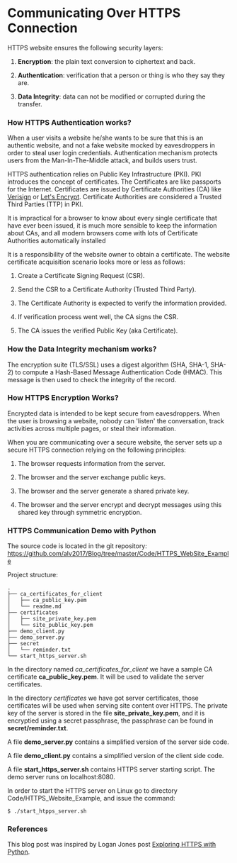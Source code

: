 # Communicating Over HTTPS Connection

HTTPS website ensures the following security layers:

1. **Encryption**: the plain text conversion to ciphertext and back.

2. **Authentication**: verification that a person or thing is who they say they are.

3. **Data Integrity**: data can not be modified or corrupted during the transfer.


### How HTTPS Authentication works?

When a user visits a website he/she wants to be sure that this is an 
authentic website, and not a fake website mocked by eavesdroppers in order
to steal user login credentials. Authentication mechanism protects
users from the Man-In-The-Middle attack, and builds users trust.

HTTPS authentication relies on Public Key Infrastructure (PKI). PKI introduces
the concept of certificates. The Certificates are like passports for the Internet.
Certificates are issued by Certificate Authorities (CA) like 
[Verisign](https://www.verisign.com/) or
[Let's Encrypt](https://letsencrypt.org/). 
Certificate Authorities are considered a Trusted Third Parties (TTP) 
in PKI.

It is impractical for a browser to know about every single certificate
that have ever been issued, it is much more sensible to keep the information
about CAs, and all modern browsers come with lots of Certificate Authorities
automatically installed

It is a responsibility of the website owner to obtain a certificate.
The website certificate acquisition scenario looks more or less as follows:

1. Create a Certificate Signing Request (CSR).

2. Send the CSR to a Certificate Authority (Trusted Third Party).

3. The Certificate Authority is expected to verify the information provided.

4. If verification process went well, the CA signs the CSR.

5. The CA issues the verified Public Key (aka Certificate).


### How the Data Integrity mechanism works?

The encryption suite (TLS/SSL) uses a digest algorithm (SHA, SHA-1, SHA-2)
to compute a Hash-Based Message Authentication Code (HMAC). This message
is then used to check the integrity of the record.


### How HTTPS Encryption Works?

Encrypted data is intended to be kept secure from eavesdroppers. 
When the user is browsing a website, nobody can 'listen' the conversation, 
track activities across multiple pages, or steal their information.

When you are communicating over a secure website, the server
sets up a secure HTTPS connection relying on the following principles:

1. The browser requests information from the server.

2. The browser and the server exchange public keys.

3. The browser and the server generate a shared private key.

4. The browser and the server encrypt and decrypt messages using this
shared key through symmetric encryption.
   

### HTTPS Communication Demo with Python

The source code is located in the git repository:
<https://github.com/alv2017/Blog/tree/master/Code/HTTPS_WebSite_Example>

Project structure:

    .
    ├── ca_certificates_for_client
    │   ├── ca_public_key.pem
    │   └── readme.md
    ├── certificates
    │   ├── site_private_key.pem
    │   └── site_public_key.pem
    ├── demo_client.py
    ├── demo_server.py
    ├── secret
    │   └── reminder.txt
    └── start_https_server.sh


In the directory named *ca_certificates_for_client* we have a sample CA certificate
**ca_public_key.pem**. It will be used to validate the server certificates.

In the directory *certificates* we have got server certificates, those certificates
will be used when serving site content over HTTPS. The private key of the 
server is stored in the file **site_private_key.pem**, and it is encryptied using
a secret passphrase, the passphrase can be found in **secret/reminder.txt**.

A file **demo_server.py** contains a simplified version of the server side code.

A file **demo_client.py** contains a simplified version of the client side code.

A file **start_https_server.sh** contains HTTPS server starting script. The demo
server runs on localhost:8080.

In order to start the HTTPS server on Linux go to directory 
Code/HTTPS_Website_Example, and issue the command:

    $ ./start_htpps_server.sh

### References

This blog post was inspired by Logan Jones post 
[Exploring HTTPS with Python](https://realpython.com/python-https/).


